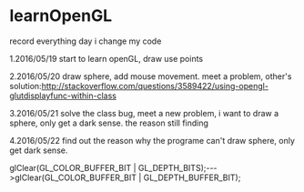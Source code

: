 # learnOpenGL

record everything day i change my code  

1.2016/05/19 start to learn openGL, draw  use points

2.2016/05/20 draw sphere, add mouse movement. meet a problem, other's solution:http://stackoverflow.com/questions/3589422/using-opengl-glutdisplayfunc-within-class

3.2016/05/21 solve the class bug, meet a new problem, i want to draw a sphere, only get a dark sense. 
the reason still finding 

4.2016/05/22 find out the reason why the programe can't draw sphere, only get dark sense.

glClear(GL_COLOR_BUFFER_BIT | GL_DEPTH_BITS);--->glClear(GL_COLOR_BUFFER_BIT | GL_DEPTH_BUFFER_BIT);
